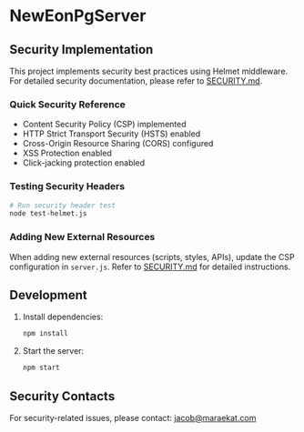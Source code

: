# NewEonPgServer

## Security Implementation

This project implements security best practices using Helmet middleware. For detailed security documentation, please refer to [SECURITY.md](./docs/SECURITY.md).

### Quick Security Reference

- Content Security Policy (CSP) implemented
- HTTP Strict Transport Security (HSTS) enabled
- Cross-Origin Resource Sharing (CORS) configured
- XSS Protection enabled
- Click-jacking protection enabled

### Testing Security Headers

```bash
# Run security header test
node test-helmet.js
```

### Adding New External Resources

When adding new external resources (scripts, styles, APIs), update the CSP configuration in `server.js`. Refer to [SECURITY.md](./docs/SECURITY.md) for detailed instructions.

## Development

1. Install dependencies:
   ```bash
   npm install
   ```

2. Start the server:
   ```bash
   npm start
   ```

## Security Contacts

For security-related issues, please contact:
jacob@maraekat.com
